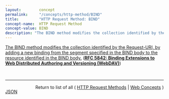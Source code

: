 ```yaml
---
layout:        concept
permalink:     "/concepts/http-method/BIND"
title:         "HTTP Request Method: BIND"
concept-name:  HTTP Request Method
concept-value: BIND
description: "The BIND method modifies the collection identified by the Request-URI, by adding a new binding from the segment specified in the BIND body to the resource identified in the BIND body."
---
```


[The BIND method modifies the collection identified by the Request-URI, by adding a new binding from the segment specified in the BIND body to the resource identified in the BIND body.](https://datatracker.ietf.org/doc/html/rfc5842#section-4 "Read documentation for HTTP Request Method &#34;BIND&#34;") (**[RFC 5842: Binding Extensions to Web Distributed Authoring and Versioning (WebDAV)](/specs/IETF/RFC/5842 "This specification defines bindings, and the BIND method for creating multiple bindings to the same resource. Creating a new binding to a resource causes at least one new URI to be mapped to that resource. Servers are required to ensure the integrity of any bindings that they allow to be created.")**)

<br/>
<hr/>

<p style="float : left"><a href="./BIND.json" title="JSON representing this particular Web Concept value">JSON</a></p>
<p style="text-align: right">Return to list of all ( <a href="../http-method/">HTTP Request Methods</a> | <a href="../">Web Concepts</a> )</p>
